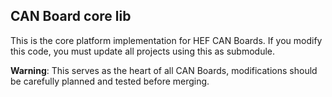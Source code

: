 ## CAN Board core lib

This is the core platform implementation for HEF CAN Boards. If you modify this code,
you must update all projects using this as submodule. 

**Warning**: This serves as the heart of all CAN Boards, modifications should be
carefully planned and tested before merging.